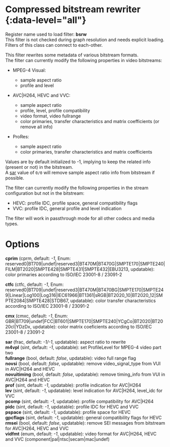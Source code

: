 <!-- automatically generated - do not edit, patch gpac/applications/gpac/gpac.c -->

# Compressed bitstream rewriter  {:data-level="all"}  
  
Register name used to load filter: __bsrw__  
This filter is not checked during graph resolution and needs explicit loading.  
Filters of this class can connect to each-other.  
  
This filter rewrites some metadata of various bitstream formats.  
The filter can currently modify the following properties in video bitstreams:  

- MPEG-4 Visual:  

    - sample aspect ratio  
    - profile and level  

- AVC|H264, HEVC and VVC:  

    - sample aspect ratio  
    - profile, level, profile compatibility  
    - video format, video fullrange  
    - color primaries, transfer characteristics and matrix coefficients (or remove all info)  

- ProRes:  

    - sample aspect ratio  
    - color primaries, transfer characteristics and matrix coefficients  

    
Values are by default initialized to -1, implying to keep the related info (present or not) in the bitstream.  
A [sar](#sar) value of `0/0` will remove sample aspect ratio info from bitstream if possible.  
    
The filter can currently modify the following properties in the stream configuration but not in the bitstream:  

- HEVC: profile IDC, profile space, general compatibility flags  
- VVC: profile IDC, general profile and level indication  

    
The filter will work in passthrough mode for all other codecs and media types.  
  

# Options    
  
<a id="cprim">__cprim__</a> (cprm, default: _-1_, Enum: reserved0|BT709|undef|reserved3|BT470M|BT470G|SMPTE170|SMPTE240|FILM|BT2020|SMPTE428|SMPTE431|SMPTE432|EBU3213, updatable): color primaries according to ISO/IEC 23001-8 / 23091-2  
  
<a id="ctfc">__ctfc__</a> (ctfc, default: _-1_, Enum: reserved0|BT709|undef|reserved3|BT470M|BT470BG|SMPTE170|SMPTE249|Linear|Log100|Log316|IEC61966|BT1361|sRGB|BT2020_10|BT2020_12|SMPTE2084|SMPTE428|STDB67, updatable): color transfer characteristics according to ISO/IEC 23001-8 / 23091-2  
  
<a id="cmx">__cmx__</a> (cmxc, default: _-1_, Enum: GBR|BT709|undef|FCC|BT601|SMPTE170|SMPTE240|YCgCo|BT2020|BT2020cl|YDzDx, updatable): color matrix coeficients according to ISO/IEC 23001-8 / 23091-2  
  
<a id="sar">__sar__</a> (frac, default: _-1/-1_, updatable): aspect ratio to rewrite  
<a id="m4vpl">__m4vpl__</a> (sint, default: _-1_, updatable): set ProfileLevel for MPEG-4 video part two  
<a id="fullrange">__fullrange__</a> (bool, default: _false_, updatable): video full range flag  
<a id="novsi">__novsi__</a> (bool, default: _false_, updatable): remove video_signal_type from VUI in AVC|H264 and HEVC  
<a id="novuitiming">__novuitiming__</a> (bool, default: _false_, updatable): remove timing_info from VUI in AVC|H264 and HEVC  
<a id="prof">__prof__</a> (sint, default: _-1_, updatable): profile indication for AVC|H264  
<a id="lev">__lev__</a> (sint, default: _-1_, updatable): level indication for AVC|H264, level_idc for VVC  
<a id="pcomp">__pcomp__</a> (sint, default: _-1_, updatable): profile compatibility for AVC|H264  
<a id="pidc">__pidc__</a> (sint, default: _-1_, updatable): profile IDC for HEVC and VVC  
<a id="pspace">__pspace__</a> (sint, default: _-1_, updatable): profile space for HEVC  
<a id="gpcflags">__gpcflags__</a> (sint, default: _-1_, updatable): general compatibility flags for HEVC  
<a id="rmsei">__rmsei__</a> (bool, default: _false_, updatable): remove SEI messages from bitstream for AVC|H264, HEVC and VVC  
<a id="vidfmt">__vidfmt__</a> (enum, default: _-1_, updatable): video format for AVC|H264, HEVC and VVC (component|pal|ntsc|secam|mac|undef)  
  
  

